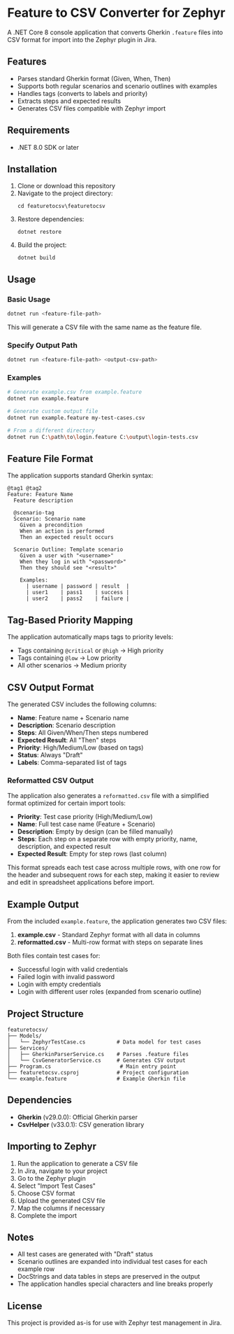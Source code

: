 # Feature to CSV Converter for Zephyr

A .NET Core 8 console application that converts Gherkin `.feature` files into CSV format for import into the Zephyr plugin in Jira.

## Features

- Parses standard Gherkin format (Given, When, Then)
- Supports both regular scenarios and scenario outlines with examples
- Handles tags (converts to labels and priority)
- Extracts steps and expected results
- Generates CSV files compatible with Zephyr import

## Requirements

- .NET 8.0 SDK or later

## Installation

1. Clone or download this repository
2. Navigate to the project directory:
   ```
   cd featuretocsv\featuretocsv
   ```
3. Restore dependencies:
   ```
   dotnet restore
   ```
4. Build the project:
   ```
   dotnet build
   ```

## Usage

### Basic Usage

```bash
dotnet run <feature-file-path>
```

This will generate a CSV file with the same name as the feature file.

### Specify Output Path

```bash
dotnet run <feature-file-path> <output-csv-path>
```

### Examples

```bash
# Generate example.csv from example.feature
dotnet run example.feature

# Generate custom output file
dotnet run example.feature my-test-cases.csv

# From a different directory
dotnet run C:\path\to\login.feature C:\output\login-tests.csv
```

## Feature File Format

The application supports standard Gherkin syntax:

```gherkin
@tag1 @tag2
Feature: Feature Name
  Feature description

  @scenario-tag
  Scenario: Scenario name
    Given a precondition
    When an action is performed
    Then an expected result occurs

  Scenario Outline: Template scenario
    Given a user with "<username>"
    When they log in with "<password>"
    Then they should see "<result>"

    Examples:
      | username | password | result  |
      | user1    | pass1    | success |
      | user2    | pass2    | failure |
```

## Tag-Based Priority Mapping

The application automatically maps tags to priority levels:

- Tags containing `@critical` or `@high` → High priority
- Tags containing `@low` → Low priority
- All other scenarios → Medium priority

## CSV Output Format

The generated CSV includes the following columns:

- **Name**: Feature name + Scenario name
- **Description**: Scenario description
- **Steps**: All Given/When/Then steps numbered
- **Expected Result**: All "Then" steps
- **Priority**: High/Medium/Low (based on tags)
- **Status**: Always "Draft"
- **Labels**: Comma-separated list of tags

### Reformatted CSV Output

The application also generates a `reformatted.csv` file with a simplified format optimized for certain import tools:

- **Priority**: Test case priority (High/Medium/Low)
- **Name**: Full test case name (Feature + Scenario)
- **Description**: Empty by design (can be filled manually)
- **Steps**: Each step on a separate row with empty priority, name, description, and expected result
- **Expected Result**: Empty for step rows (last column)

This format spreads each test case across multiple rows, with one row for the header and subsequent rows for each step, making it easier to review and edit in spreadsheet applications before import.

## Example Output

From the included `example.feature`, the application generates two CSV files:

1. **example.csv** - Standard Zephyr format with all data in columns
2. **reformatted.csv** - Multi-row format with steps on separate lines

Both files contain test cases for:
- Successful login with valid credentials
- Failed login with invalid password
- Login with empty credentials
- Login with different user roles (expanded from scenario outline)

## Project Structure

```
featuretocsv/
├── Models/
│   └── ZephyrTestCase.cs          # Data model for test cases
├── Services/
│   ├── GherkinParserService.cs    # Parses .feature files
│   └── CsvGeneratorService.cs     # Generates CSV output
├── Program.cs                      # Main entry point
├── featuretocsv.csproj            # Project configuration
└── example.feature                # Example Gherkin file
```

## Dependencies

- **Gherkin** (v29.0.0): Official Gherkin parser
- **CsvHelper** (v33.0.1): CSV generation library

## Importing to Zephyr

1. Run the application to generate a CSV file
2. In Jira, navigate to your project
3. Go to the Zephyr plugin
4. Select "Import Test Cases"
5. Choose CSV format
6. Upload the generated CSV file
7. Map the columns if necessary
8. Complete the import

## Notes

- All test cases are generated with "Draft" status
- Scenario outlines are expanded into individual test cases for each example row
- DocStrings and data tables in steps are preserved in the output
- The application handles special characters and line breaks properly

## License

This project is provided as-is for use with Zephyr test management in Jira.
